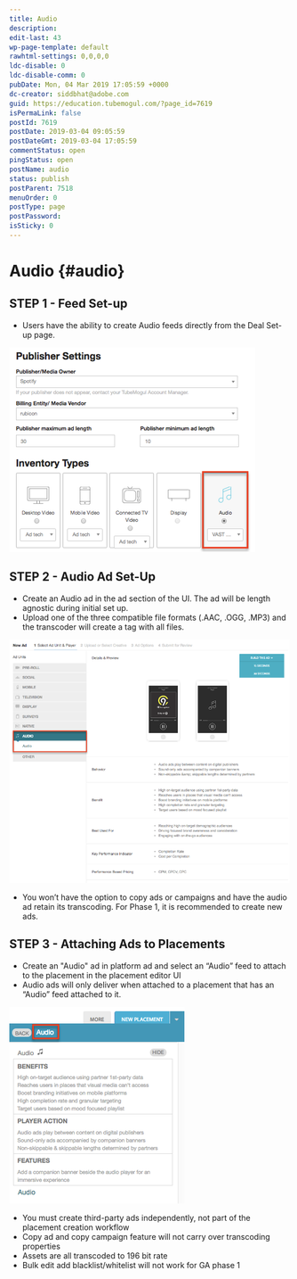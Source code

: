 ```yaml
---
title: Audio
description: 
edit-last: 43
wp-page-template: default
rawhtml-settings: 0,0,0,0
ldc-disable: 0
ldc-disable-comm: 0
pubDate: Mon, 04 Mar 2019 17:05:59 +0000
dc-creator: siddbhat@adobe.com
guid: https://education.tubemogul.com/?page_id=7619
isPermaLink: false
postId: 7619
postDate: 2019-03-04 09:05:59
postDateGmt: 2019-03-04 17:05:59
commentStatus: open
pingStatus: open
postName: audio
status: publish
postParent: 7518
menuOrder: 0
postType: page
postPassword: 
isSticky: 0
---
```


# Audio {#audio}

## STEP 1 - Feed Set-up

* Users have the ability to create Audio feeds directly from the Deal Set-up page.

![](assets/image2018-9-10_14-37-58.png)

## STEP 2 - Audio Ad Set-Up

* Create an Audio ad in the ad section of the UI. The ad will be length agnostic during initial set up.
* Upload one of the three compatible file formats (.AAC, .OGG, .MP3) and the transcoder will create a tag with all files.

![](assets/image2018-9-10_14-59-36.png)

<!-- assets from wiki page won't appear. I copied above image into assets folder for this and the 2 other wiki links on this page.

![](https://wiki.corp.adobe.com/download/attachments/1537738410/image2018-9-10_14-59-36.png?version=1&modificationDate=1536616971277&api=v2)
-->

* You won’t have the option to copy ads or campaigns and have the audio ad retain its transcoding. For Phase 1, it is recommended to create new ads.

## STEP 3 - Attaching Ads to Placements

* Create an "Audio" ad in platform ad and select an “Audio” feed to attach to the placement in the placement editor UI
* Audio ads will only deliver when attached to a placement that has an “Audio” feed attached to it.

![](assets/image2018-9-10_15-1-47.png)

* You must create third-party ads independently, not part of the placement creation workflow
* Copy ad and copy campaign feature will not carry over transcoding properties
* Assets are all transcoded to 196 bit rate
* Bulk edit add blacklist/whitelist will not work for GA phase 1
